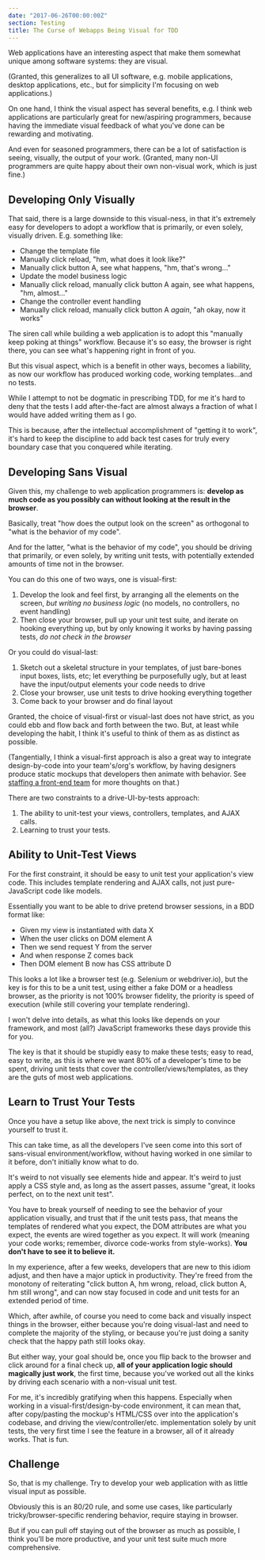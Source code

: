 ```yaml
---
date: "2017-06-26T00:00:00Z"
section: Testing
title: The Curse of Webapps Being Visual for TDD
---
```



Web applications have an interesting aspect that make them somewhat unique among software systems: they are visual.

(Granted, this generalizes to all UI software, e.g. mobile applications, desktop applications, etc., but for simplicity I'm focusing on web applications.)

On one hand, I think the visual aspect has several benefits, e.g. I think web applications are particularly great for new/aspiring programmers, because having the immediate visual feedback of what you've done can be rewarding and motivating.

And even for seasoned programmers, there can be a lot of satisfaction is seeing, visually, the output of your work. (Granted, many non-UI programmers are quite happy about their own non-visual work, which is just fine.)

Developing Only Visually
------------------------

That said, there is a large downside to this visual-ness, in that it's extremely easy for developers to adopt a workflow that is primarily, or even solely, visually driven. E.g. something like:

* Change the template file
* Manually click reload, "hm, what does it look like?"
* Manually click button A, see what happens, "hm, that's wrong..."
* Update the model business logic
* Manually click reload, manually click button A again, see what happens, "hm, almost..."
* Change the controller event handling
* Manually click reload, manually click button A *again*, "ah okay, now it works"

The siren call while building a web application is to adopt this "manually keep poking at things" workflow. Because it's so easy, the browser is right there, you can see what's happening right in front of you.

But this visual aspect, which is a benefit in other ways, becomes a liability, as now our workflow has produced working code, working templates...and no tests.

While I attempt to not be dogmatic in prescribing TDD, for me it's hard to deny that the tests I add after-the-fact are almost always a fraction of what I would have added writing them as I go.

This is because, after the intellectual accomplishment of "getting it to work", it's hard to keep the discipline to add back test cases for truly every boundary case that you conquered while iterating.

Developing Sans Visual
----------------------

Given this, my challenge to web application programmers is: **develop as much code as you possibly can without looking at the result in the browser**.

Basically, treat "how does the output look on the screen" as orthogonal to "what is the behavior of my code".

And for the latter, "what is the behavior of my code", you should be driving that primarily, or even solely, by writing unit tests, with potentially extended amounts of time not in the browser.

You can do this one of two ways, one is visual-first:

1. Develop the look and feel first, by arranging all the elements on the screen, *but writing no business logic* (no models, no controllers, no event handling)
2. Then close your browser, pull up your unit test suite, and iterate on hooking everything up, but by only knowing it works by having passing tests, *do not check in the browser*

Or you could do visual-last:

1. Sketch out a skeletal structure in your templates, of just bare-bones input boxes, lists, etc; let everything be purposefully ugly, but at least have the input/output elements your code needs to drive
2. Close your browser, use unit tests to drive hooking everything together
3. Come back to your browser and do final layout

Granted, the choice of visual-first or visual-last does not have strict, as you could ebb and flow back and forth between the two. But, at least while developing the habit, I think it's useful to think of them as as distinct as possible.

(Tangentially, I think a visual-first approach is also a great way to integrate design-by-code into your team's/org's workflow, by having designers produce static mockups that developers then animate with behavior. See [staffing a front-end team](/2016/07/22/staffing-a-front-end-team.html) for more thoughts on that.)

There are two constraints to a drive-UI-by-tests approach:

1. The ability to unit-test your views, controllers, templates, and AJAX calls.
2. Learning to trust your tests.

Ability to Unit-Test Views
--------------------------

For the first constraint, it should be easy to unit test your application's view code. This includes template rendering and AJAX calls, not just pure-JavaScript code like models.

Essentially you want to be able to drive pretend browser sessions, in a BDD format like:

* Given my view is instantiated with data X
* When the user clicks on DOM element A
* Then we send request Y from the server
* And when response Z comes back
* Then DOM element B now has CSS attribute D

This looks a lot like a browser test (e.g. Selenium or webdriver.io), but the key is for this to be a unit test, using either a fake DOM or a headless browser, as the priority is not 100% browser fidelity, the priority is speed of execution (while still covering your template rendering).

I won't delve into details, as what this looks like depends on your framework, and most (all?) JavaScript frameworks these days provide this for you.

The key is that it should be stupidly easy to make these tests; easy to read, easy to write, as this is where we want 80% of a developer's time to be spent, driving unit tests that cover the controller/views/templates, as they are the guts of most web applications.

Learn to Trust Your Tests
-------------------------

Once you have a setup like above, the next trick is simply to convince yourself to trust it.

This can take time, as all the developers I've seen come into this sort of sans-visual environment/workflow, without having worked in one similar to it before, don't initially know what to do.

It's weird to not visually see elements hide and appear. It's weird to just apply a CSS style and, as long as the assert passes, assume "great, it looks perfect, on to the next unit test". 

You have to break yourself of needing to see the behavior of your application visually, and trust that if the unit tests pass, that means the templates of rendered what you expect, the DOM attributes are what you expect, the events are wired together as you expect. It will work (meaning your code works; remember, divorce code-works from style-works). **You don't have to see it to believe it.**

In my experience, after a few weeks, developers that are new to this idiom adjust, and then have a major uptick in productivity. They're freed from the monotony of reiterating "click button A, hm wrong, reload, click button A, hm still wrong", and can now stay focused in code and unit tests for an extended period of time.

Which, after awhile, of course you need to come back and visually inspect things in the browser, either because you're doing visual-last and need to complete the majority of the styling, or because you're just doing a sanity check that the happy path still looks okay.

But either way, your goal should be, once you flip back to the browser and click around for a final check up, **all of your application logic should magically just work**, the first time, because you've worked out all the kinks by driving each scenario with a non-visual unit test.

For me, it's incredibly gratifying when this happens. Especially when working in a visual-first/design-by-code environment, it can mean that, after copy/pasting the mockup's HTML/CSS over into the application's codebase, and driving the view/controller/etc. implementation solely by unit tests, the very first time I see the feature in a browser, all of it already works. That is fun.

Challenge
---------

So, that is my challenge. Try to develop your web application with as little visual input as possible.

Obviously this is an 80/20 rule, and some use cases, like particularly tricky/browser-specific rendering behavior, require staying in browser.

But if you can pull off staying out of the browser as much as possible, I think you'll be more productive, and your unit test suite much more comprehensive.



